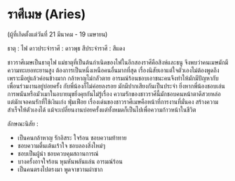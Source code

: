 # ราศีเมษ (Aries)

(ผู้ที่เกิดตั้งแต่วันที่ 21 มีนาคม - 19 เมษายน)

ธาตุ : ไฟ
ดาวประจำราศี : ดาวพุธ
สีประจำราศี : สีแดง

ชาวราศีเมษเป็นธาตุไฟ แม่ธาตุที่เป็นต้นกำเนิดของไฟในอีกสองราศีคือสิงห์และธนู จึงพบว่าคนเมษมักมีความทะเยอทะยานสูง ต้องการเป็นหนึ่งเหนือคนอื่นมากที่สุด เรื่องนิสัยเอาแต่ใจตัวเองไม่ต้องพูดถึง เพราะมีอยู่แล้วค่อนข้างมาก กล้าหาญไม่กลัวตาย อารมณ์ร้อนชอบเอาชนะคนจึงทำให้มักมีปัญหากับเพื่อนร่วมงานอยู่บ่อยครั้ง กับพี่น้องก็ไม่ค่อยลงรอย มักมีปากเสียงกันเป็นประจำ ยิ่งหากพี่น้องชอบเล่นการพนันหรือมัวเมาในอบายมุขยิ่งคุยกันไม่รู้เรื่อง ความรักของชาวราศีนี้มักชอบคนหน้าตาดีสวยหล่อ แต่มักเจอคนรักที่ใช้เงินเก่ง ฟุ่มเฟือย เรื่องเด่นของชาวราศีเมษคือหน้าที่การงานที่มั่นคง สร้างความสำเร็จให้ตัวเองได้ แม้จะเปลี่ยนงานบ่อยครั้งแต่ทั้งหมดก็เป็นไปเพื่อความก้าวหน้าในชีวิต

ลักษณะนิสัย :

- เป็นคนกล้าหาญ รักอิสระ ใจร้อน ชอบความท้าทาย
- ชอบความตื่นเต้นเร้าใจ ชอบลองสิ่งใหม่ๆ
- ชอบเป็นผู้นำ ชอบควบคุมสถานการณ์
- บางครั้งอาจใจร้อน หุนหันพลันแล่น อารมณ์ร้อน
- เป็นคนตรงไปตรงมา พูดจาขวานผ่าซาก
